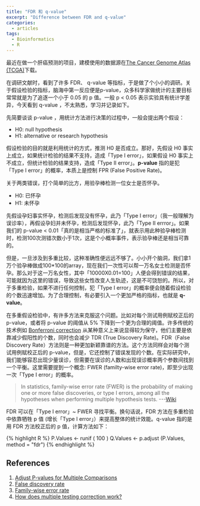 ```yaml
---
title: "FDR 和 q-value"
excerpt: "Difference between FDR and q-value"
categories:
  - articles
tags:
  - Bioinformatics
  - R
---
```



最近在做一个肝癌预测的项目，建模使用的数据源在[The Cancer Genome Atlas (TCGA)](https://tcga-data.nci.nih.gov/tcga/tcgaHome2.jsp)下载。

在调研文献时，看到了许多 FDR、 q-value 等指标，于是做了个小小的调研。关于假设检验的指标，脑海中第一反应便是p-value，众多科学家做统计的主要目标常常就是为了追逐一个小于 0.05 的 p 值。一般 p < 0.05 表示实验具有统计学差异，今天看到 q-value ，不太熟悉，学习并记录如下。

先简要谈谈 p-value ，用统计方法进行决策的过程中，一般会提出两个假设：

* H0: null hypothesis
* H1: alternative or research hypothesis

假设检验的目的就是利用统计的方式，推测 H0 是否成立。那好，先假设 H0 事实上成立，如果统计检验的结果不支持，造成「Type I error」，如果假设 H0 事实上不成立，但统计检验的结果支持，造成「Type II error」。**p-value** 指的是犯「Type I error」的概率，本质上是控制 FPR (False Positive Rate)。

关于两类错误，打个简单的比方，用验孕棒检测一位女士是否怀孕。

* H0: 已怀孕
* H1: 未怀孕

先假设孕妇事实怀孕，检测后发现没有怀孕，此乃「Type I error」（我一般理解为误诊率），再假设孕妇并未怀孕，检测后发现怀孕，此乃「Type II errror」。如果我们的 p-value < 0.01「真的是相当严格的标准了」，就表示用此种验孕棒检测时，检测100次测错次数小于1次，这是个小概率事件，表示验孕棒还是相当可靠的。

但是，一旦涉及到多重比较，这种准确性便远远不够了。小小开个脑洞，我们拿1万个验孕棒做成100*100的array，现在我们一次性可以帮一万名女士检测是否怀孕。那么对于这一万名女性，其中「10000X0.01=100」人便会得到错误的结果，可能就因为这里的错误，导致这些女性改变人生轨迹，这是不可饶恕的。所以，对于多重检验，如果不进行任何控制，犯「Type I error」的概率便会随着假设检验的个数迅速增加。为了合理控制，有必要引入一个更加严格的指标，也就是 **q-value**。

在多重假设检验中，有许多方法来克服这个问题。比如对每个测试用例赋校正后的 p-value，或者将 p-value 的阈值从 5% 下降到一个更为合理的阈值。许多传统的技术例如 [Bonferroni correction](https://en.wikipedia.org/wiki/Bonferroni_correction) 从某种意义上来说显得较为保守，他们主要是依靠减少假阳性的个数，同时也会减少 TDR (True Discovery Rate)。FDR（False Discovery Rate）方法则是一种更加新颖靠谱的方法。这个方法同样会对每个测试用例赋校正后的 p-value，但是，它还控制了错误发现的个数。在实际研究中，我们能够容忍出现少量误诊，但需要在误诊的人数和出现误诊概率两个参数间找到一个平衡。这里需要提到一个概念: FWER (familty-wise error rate)，即至少出现一次「Type I error」的概率。

>  In statistics, family-wise error rate (FWER) is the probability of making one or more false discoveries, or type I errors, among all the hypotheses when performing multiple hypothesis tests. 			---[Wiki](https://en.wikipedia.org/wiki/Familywise_error_rate)

FDR 可以在「Type I error」~ FWER 寻找平衡。换句话说，FDR 方法在多重检验中依靠牺牲 p 值 (增长「Type I error」）来提高整体的统计效能。q-value 指的是用 FDR 方法校正后的 p 值，计算方法如下：

{% highlight R %}
P.Values ​​<- runif ( 100 )
Q.Values <- p.adjust (P.Values, method = "fdr")
{% endhighlight %}

## References
1. [Adjust P-values for Multiple Comparisons](https://stat.ethz.ch/R-manual/R-devel/library/stats/html/p.adjust.html)
2. [False discovery rate](https://en.wikipedia.org/wiki/False_discovery_rate)
3. [Family-wise error rate](https://en.wikipedia.org/wiki/Familywise_error_rate)
4. [How does multiple testing correction work?](http://www.nature.com/nbt/journal/v27/n12/full/nbt1209-1135.html)

